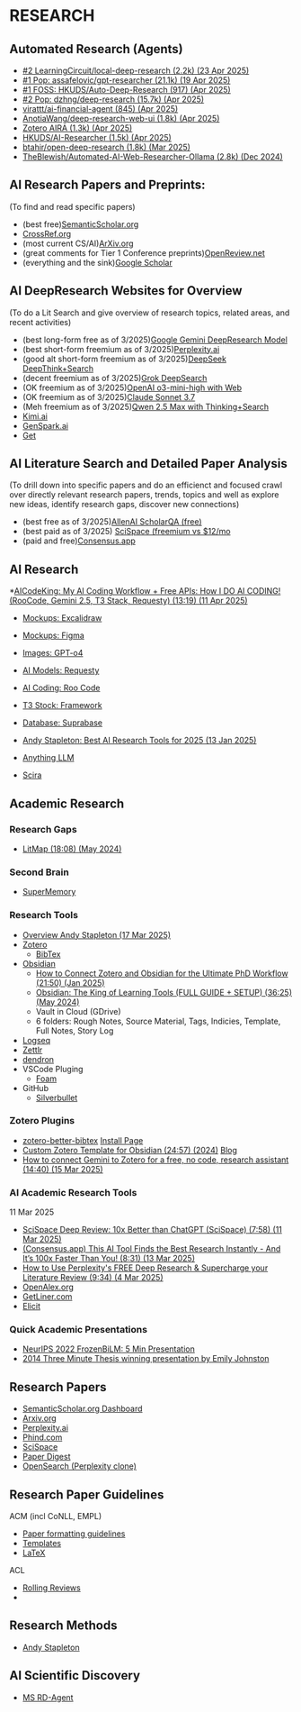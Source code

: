 # RESEARCH

## Automated Research (Agents)

* [#2 LearningCircuit/local-deep-research (2.2k) (23 Apr 2025)](https://github.com/LearningCircuit/local-deep-research)
* [#1 Pop: assafelovic/gpt-researcher (21.1k) (19 Apr 2025)](https://github.com/assafelovic/gpt-researcher)
* [#1 FOSS: HKUDS/Auto-Deep-Research (917) (Apr 2025)](https://github.com/HKUDS/Auto-Deep-Research)
* [#2 Pop: dzhng/deep-research (15.7k) (Apr 2025)](https://github.com/dzhng/deep-research)
* [virattt/ai-financial-agent (845) (Apr 2025)](https://github.com/virattt/ai-financial-agent)
* [AnotiaWang/deep-research-web-ui (1.8k) (Apr 2025)](https://github.com/AnotiaWang/deep-research-web-ui)
* [Zotero AIRA (1.3k) (Apr 2025)](https://github.com/lifan0127/ai-research-assistant)
* [HKUDS/AI-Researcher (1.5k) (Apr 2025)](https://github.com/HKUDS/AI-Researcher)
* [btahir/open-deep-research (1.8k) (Mar 2025)](https://github.com/btahir/open-deep-research)
* [TheBlewish/Automated-AI-Web-Researcher-Ollama (2.8k) (Dec 2024)](https://github.com/TheBlewish/Automated-AI-Web-Researcher-Ollama)

## AI Research Papers and Preprints:
(To find and read specific papers)

* (best free)[SemanticScholar.org](https://semanticscholar.org/)
* [CrossRef.org](https://www.crossref.org/)
* (most current CS/AI)[ArXiv.org](https://arxiv.org/)
* (great comments for Tier 1 Conference preprints)[OpenReview.net](https://openreview.net/)
* (everything and the sink)[Google Scholar](https://scholar.google.com/)

## AI DeepResearch Websites for Overview
(To do a Lit Search and give overview of research topics, related areas, and recent activities)

* (best long-form free as of 3/2025)[Google Gemini DeepResearch Model](https://gemini.google.com/app)
* (best short-form freemium as of 3/2025)[Perplexity.ai](https://www.perplexity.ai/)
* (good alt short-form freemium as of 3/2025)[DeepSeek DeepThink+Search](https://chat.deepseek.com)
* (decent freemium as of 3/2025)[Grok DeepSearch](https://grok.com/)
* (OK freemium as of 3/2025)[OpenAI o3-mini-high with Web](https://chatgpt.com/)
* (OK freemium as of 3/2025)[Claude Sonnet 3.7](https://claude.ai)
* (Meh freemium as of 3/2025)[Qwen 2.5 Max with Thinking+Search](https://chat.qwen.ai/)
* [Kimi.ai](https://kimi.moonshot.cn/)
* [GenSpark.ai](https://www.genspark.ai/)
* [Get]()

## AI Literature Search and Detailed Paper Analysis
(To drill down into specific papers and do an efficienct and focused crawl over directly relevant research papers, trends, topics and well as explore new ideas, identify research gaps, discover new connections)

* (best free as of 3/2025)[AllenAI ScholarQA (free)](https://scholarqa.allen.ai/chat)
* (best paid as of 3/2025) [SciSpace (freemium vs $12/mo]()
* (paid and free)[Consensus.app](https://consensus.app/)


## AI Research

*[AICodeKing: My AI Coding Workflow + Free APIs: How I DO AI CODING! (RooCode, Gemini 2.5, T3 Stack, Requesty) (13:19) (11 Apr 2025)](https://www.youtube.com/watch?v=zv72WMmVkPw)
  * [Mockups: Excalidraw]()
  * [Mockups: Figma]()
  * [Images: GPT-o4]()
  * [AI Models: Requesty]()
  * [AI Coding: Roo Code]()
  * [T3 Stock: Framework]()
  * [Database: Suprabase]()

* [Andy Stapleton: Best AI Research Tools for 2025 (13 Jan 2025)](https://www.youtube.com/watch?v=IBsBixGTh-I)
* [Anything LLM](https://github.com/Mintplex-Labs/anything-llm)
* [Scira](https://github.com/zaidmukaddam/scira)

## Academic Research

### Research Gaps

* [LitMap (18:08) (May 2024)](https://www.youtube.com/watch?v=rLsLsQr3VaA)


### Second Brain

* [SuperMemory](https://github.com/supermemoryai/supermemory)

### Research Tools

* [Overview Andy Stapleton (17 Mar 2025)](https://www.youtube.com/watch?v=xIj366I-om8)
* [Zotero](https://www.zotero.org/)
  * [BibTex](https://www.zotero.org/support/kb/bibtex)
* [Obsidian](https://obsidian.md/pricing)
  * [How to Connect Zotero and Obsidian for the Ultimate PhD Workflow (21:50) (Jan 2025)](https://www.youtube.com/watch?v=hRCiuycpAIU)
  * [Obsidian: The King of Learning Tools (FULL GUIDE + SETUP) (36:25) (May 2024)](https://www.youtube.com/watch?v=hSTy_BInQs8)
  * Vault in Cloud (GDrive)
  * 6 folders: Rough Notes, Source Material, Tags, Indicies, Template, Full Notes, Story Log
* [Logseq](https://docs.logseq.com/#/page/start%20here)
* [Zettlr](https://www.zettlr.com/)
* [dendron](https://github.com/dendronhq/dendron)
* VSCode Pluging
  * [Foam](https://marketplace.visualstudio.com/items?itemName=foam.foam-vscode)
* GitHub
  * [Silverbullet](https://silverbullet.md/Plugs/Git)

### Zotero Plugins

* [zotero-better-bibtex](https://github.com/retorquere/zotero-better-bibtex/releases/tag/v7.0.5)
  [Install Page](https://retorque.re/zotero-better-bibtex/installation/)
* [Custom Zotero Template for Obsidian (24:57) (2024)](https://www.youtube.com/watch?v=FV-lwRpLWyI)
  [Blog](https://dannyhatcher.com/how-to-customize-your-zotero-template-for-obsidian/)
* [How to connect Gemini to Zotero for a free, no code, research assistant (14:40) (15 Mar 2025)](https://www.youtube.com/watch?v=Ca8VYtx5Suk)

### AI Academic Research Tools
11 Mar 2025
* [SciSpace Deep Review: 10x Better than ChatGPT (SciSpace) (7:58) (11 Mar 2025)](https://www.youtube.com/watch?v=C_xvA6CYqB0)
* [(Consensus.app) This AI Tool Finds the Best Research Instantly - And It’s 100x Faster Than You! (8:31) (13 Mar 2025)](https://www.youtube.com/watch?v=fZgLKYcEp0M)
* [How to Use Perplexity's FREE Deep Research & Supercharge your Literature Review (9:34) (4 Mar 2025)](https://www.youtube.com/watch?v=UobQwGTli5w&t=1s)
* [OpenAlex.org](https://openalex.org/)
* [GetLiner.com](https://getliner.com/)
* [Elicit]()

### Quick Academic Presentations

* [NeurIPS 2022 FrozenBiLM: 5 Min Presentation](https://www.youtube.com/watch?v=dedoSjAiVL4)
* [2014 Three Minute Thesis winning presentation by Emily Johnston](https://www.youtube.com/watch?v=dh0pJdgY6Lc)

## Research Papers

* [SemanticScholar.org Dashboard](https://www.semanticscholar.org/me/research)
* [Arxiv.org](https://arxiv.org)
* [Perplexity.ai](https://perplexity.ai)
* [Phind.com](https://phind.com)
* [SciSpace](https://typeset.io/)
* [Paper Digest](https://www.paperdigest.org/)
* [OpenSearch (Perplexity clone)](https://github.com/supermemoryai/opensearch-ai)

## Research Paper Guidelines

ACM (incl CoNLL, EMPL)
* [Paper formatting guidelines](https://acl-org.github.io/ACLPUB/formatting.html)
* [Templates](https://github.com/acl-org/acl-style-files)
* [LaTeX](https://authors.acm.org/proceedings/production-information/preparing-your-article-with-latex)

ACL
* [Rolling Reviews](https://aclrollingreview.org/cfp#long-papers)
* [](https://acl-org.github.io/ACLPUB/formatting.html)

## Research Methods

* [Andy Stapleton](https://www.youtube.com/@DrAndyStapleton)

## AI Scientific Discovery

* [MS RD-Agent](https://github.com/microsoft/RD-Agent)